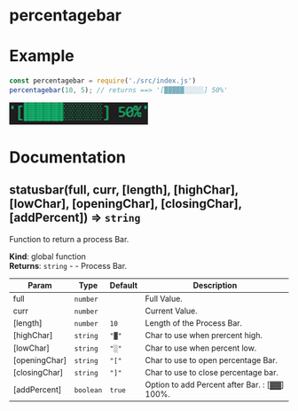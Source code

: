 # percentagebar

# Example
```js
const percentagebar = require('./src/index.js')
percentagebar(10, 5); // returns ==> '[▓▓▓▓▓░░░░░] 50%'
```
![Example](https://raw.githubusercontent.com/PLASMAchicken/percentagebar/master/example.png)


# Documentation
<a name="statusbar"></a>

## statusbar(full, curr, [length], [highChar], [lowChar], [openingChar], [closingChar], [addPercent]) ⇒ <code>string</code>
Function to return a process Bar.

**Kind**: global function  
**Returns**: <code>string</code> - - Process Bar.  

| Param | Type | Default | Description |
| --- | --- | --- | --- |
| full | <code>number</code> |  | Full Value. |
| curr | <code>number</code> |  | Current Value. |
| [length] | <code>number</code> | <code>10</code> | Length of the Process Bar. |
| [highChar] | <code>string</code> | <code>&quot;▓&quot;</code> | Char to use when prercent high. |
| [lowChar] | <code>string</code> | <code>&quot;░&quot;</code> | Char to use when percent low. |
| [openingChar] | <code>string</code> | <code>&quot;[&quot;</code> | Char to use to open percentage Bar. |
| [closingChar] | <code>string</code> | <code>&quot;]&quot;</code> | Char to use to close percentage bar. |
| [addPercent] | <code>boolean</code> | <code>true</code> | Option to add Percent after Bar. : [▓▓] 100%. |

